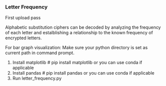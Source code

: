 ### Letter Frequency

First upload pass

Alphabetic substitution ciphers can be decoded by analyzing the frequency of each letter and estalblishing a relationship to the known frequency of encrypted letters. 

For bar graph visualization:
Make sure your python directory is set as current path in command prompt. 
1. Install matplotlib # pip install matplotlib or you can use conda if applicable
2. Install pandas # pip install pandas or you can use conda if applicable
3. Run letter_frequency.py

